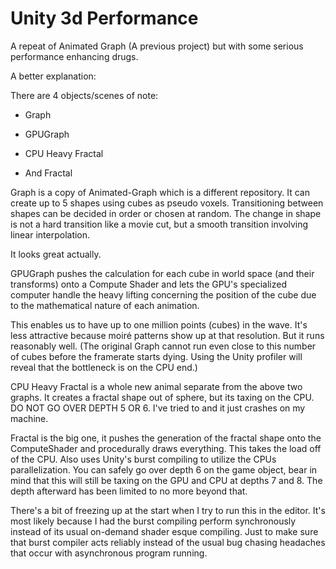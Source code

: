 # Unity 3d Performance
A repeat of Animated Graph (A previous project) but with some serious performance enhancing drugs.

A better explanation:

There are 4 objects/scenes of note:

- Graph

- GPUGraph

- CPU Heavy Fractal

- And Fractal

Graph is a copy of Animated-Graph which is a different repository. It can create up to 5 shapes using cubes as pseudo voxels. Transitioning between shapes can be decided in order or chosen at random. The change in shape is not a hard transition like a movie cut, but a smooth transition involving linear interpolation.

It looks great actually.

GPUGraph pushes the calculation for each cube in world space (and their transforms) onto a Compute Shader and lets the GPU's specialized computer handle the heavy lifting concerning the position of the cube due to the mathematical nature of each animation.

This enables us to have up to one million points (cubes) in the wave. It's less attractive because moiré patterns show up at that resolution. But it runs reasonably well. (The original Graph cannot run even close to this number of cubes before the framerate starts dying. Using the Unity profiler will reveal that the bottleneck is on the CPU end.)

CPU Heavy Fractal is a whole new animal separate from the above two graphs. It creates a fractal shape out of sphere, but its taxing on the CPU. DO NOT GO OVER DEPTH 5 OR 6. I've tried to and it just crashes on my machine.

Fractal is the big one, it pushes the generation of the fractal shape onto the ComputeShader and procedurally draws everything. This takes the load off of the CPU.
Also uses Unity's burst compiling to utilize the CPUs parallelization. You can safely go over depth 6 on the game object, bear in mind that this will still be taxing on the GPU and CPU at depths 7 and 8. The depth afterward has been limited to no more beyond that.

There's a bit of freezing up at the start when I try to run this in the editor. It's most likely because I had the burst compiling perform synchronously instead of its usual on-demand shader esque compiling. Just to make sure that burst compiler acts reliably instead of the usual bug chasing headaches that occur with asynchronous program running.
